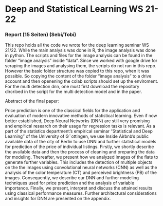 Deep and Statistical Learning WS 21-22
================

### Report (15 Seiten) (Sebi/Tobi)

This repo holds all the code we wrote for the deep learning seminar WS
21/22. While the main analysis was done in R, the image analysis was
done in python. The scripts and files for the image analysis can be
found in the folder “image analysis” inside “data”. Since we worked with
google drive for scraping the images and analysing them, the scripts do
not run in this repo. However the basic folder structure was copied to
this repo, when it was possible. So copying the content of the folder
“image analysis” to a drive account and then openening the colab scripts
should set up the enviroment. For the multi detection dnn, one must
first download the repository dircribed in the script for the multi
detection model and in the paper.

Abstract of the final paper:

Price prediction is one of the classical fields for the application and
evaluation of modern innovative methods of statistical learning. Even if
now better established, Deep Neural Networks (DNN) are still very
promising and empirical research on their usage for regression tasks is
relevant. As a part of the statistics department’s empirical seminar
“Statistical and Deep Learning” of the University of G¨ottingen, we use
Inside Airbnb’s public available data of the city of Berlin to use DNN
and further statistical models for prediction of the price of individual
listings. Firstly, we shortly describe the available data and then the
process of cleaning and preparing the data for modeling. Thereafter, we
present how we analyzed images of the flats to generate further
variables. This includes the detection of multiple objects on the the
images using convolutional neural networks (CNN) as well as the analysis
of the color temperature (CT) and perceived brightness (PB) of the
images. Consequently, we describe our DNN and further modeling
techniques used for price prediction and the analysis of variable
importance. Finally, we present, interpret and discuss the attained
results using classical performance measures. Further architectural
considerations and insights for DNN are presented on the appendix.
